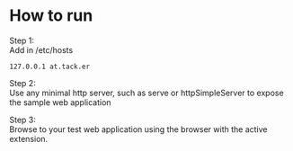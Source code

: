 # How to run
Step 1:  
Add in /etc/hosts
```
127.0.0.1 at.tack.er
```

Step 2:  
Use any minimal http server, such as serve or httpSimpleServer to expose the sample web application

Step 3:  
Browse to your test web application using the browser with the active extension.

